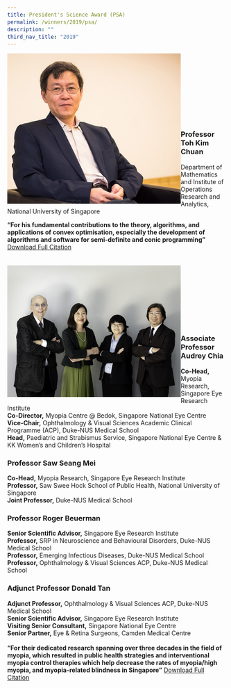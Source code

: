 ```yaml
---
title: President's Science Award (PSA)
permalink: /winners/2019/psa/
description: ""
third_nav_title: "2019"
---
```

<img src="/images/Winners/2019/prof-toh-kim-chuan.jpg" alt="Professor Toh Kim Chuan" style="width:400px" align="left"/><br><br><br><br><br><br><br><br><br>
### **Professor Toh Kim Chuan**

Department of Mathematics and Institute of Operations Research and Analytics, National University of Singapore

<b>“For his fundamental contributions to the theory, algorithms, and applications of convex optimisation, especially the development of algorithms and software for semi-definite and conic programming”</b> [Download Full Citation](/files/Citations/2019/2019-psa-prof-toh-kim-chuan.pdf)
<br><br><br>
<img src="/images/Winners/2019/2019-psa-team.png" alt="2019 PSA team" style="width:400px" align="left"/><br><br><br><br><br><br><br><br>

### **Associate Professor Audrey Chia**
<b>Co-Head,</b> Myopia Research, Singapore Eye Research Institute<br>
<b>Co-Director,</b> Myopia Centre @ Bedok, Singapore National Eye Centre<br>
<b>Vice-Chair,</b> Ophthalmology & Visual Sciences Academic Clinical Programme (ACP), Duke-NUS Medical School<b><br>
Head,</b> Paediatric and Strabismus Service, Singapore National Eye Centre & KK Women’s and Children’s Hospital

### **Professor Saw Seang Mei**
<b>Co-Head,</b> Myopia Research, Singapore Eye Research Institute<br>
<b>Professor,</b> Saw Swee Hock School of Public Health, National University of Singapore<br>
<b>Joint Professor,</b> Duke-NUS Medical School<br>

### **Professor Roger Beuerman**
<b>Senior Scientific Advisor,</b> Singapore Eye Research Institute<br>
<b>Professor,</b> SRP in Neuroscience and Behavioural Disorders, Duke-NUS Medical School<br> 
<b>Professor,</b> Emerging Infectious Diseases, Duke-NUS Medical School<br>
<b>Professor,</b> Ophthalmology & Visual Sciences ACP, Duke-NUS Medical School<br>

### **Adjunct Professor Donald Tan**
<b>Adjunct Professor,</b> Ophthalmology & Visual Sciences ACP, Duke-NUS Medical School<br>
<b>Senior Scientific Advisor,</b> Singapore Eye Research Institute<br>
<b>Visiting Senior Consultant,</b> Singapore National Eye Centre<br>
<b>Senior Partner,</b> Eye & Retina Surgeons, Camden Medical Centre<br>
<br>
<b>“For their dedicated research spanning over three decades in the field of myopia, which resulted in public health strategies and interventional myopia control therapies which help decrease the rates of myopia/high myopia, and myopia-related blindness in Singapore”</b>
[Download Full Citation](/files/Citations/2021/PSA%202021_Prof%20Chen%20Xiaodong.pdf)
<br><br><br>
